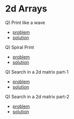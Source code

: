 # 2d Arrays

Q) Print like a wave

- [problem](https://www.youtube.com/redirect?event=video_description&redir_token=QUFFLUhqa1ZWei1VdWZDdmJiTXkxSE1MMFJISVYxSkNWZ3xBQ3Jtc0ttMzdZVDRKVHIyM2V3NTR3bUR3TW5jU1VlMjZmbHYtYmQ2M3FYTkNRTXRrREdVcUxtYmxzNnlBLWY1eFlhLTdiZ2MtUWhaRWdDTE5DZHJhLW5aVmtQWE14dGFhTGpyekstMWpxdFk2dEx0bE9rejRWWQ&q=https%3A%2F%2Fbit.ly%2F329Le3K&v=1CdolnvxLs0)
- [solution](https://www.codingninjas.com/studio/problems/print-like-a-wave_893268?utm_source=youtube&utm_medium=affiliate&utm_campaign=love_babbar_6&leftPanelTab=1)

Q) Spiral Print

- [problem](https://leetcode.com/problems/spiral-matrix/)
- [solution](https://leetcode.com/problems/spiral-matrix/submissions/983256759/)

Q) Search in a 2d matrix part-1

- [problem](https://leetcode.com/problems/search-a-2d-matrix/description/)
- [solution](https://leetcode.com/problems/search-a-2d-matrix/submissions/985138166/)

Q) Search in a 2d matrix part-2

- [problem](https://leetcode.com/problems/search-a-2d-matrix-ii/)
- [solution](https://leetcode.com/problems/search-a-2d-matrix-ii/submissions/985156065/)

